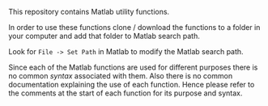 This repository contains Matlab utility functions.

In order to use these functions clone / download the functions to a folder in your computer and add that folder to Matlab search path.

Look for `File -> Set Path` in Matlab to modify the Matlab search path.

Since each of the Matlab functions are used for different purposes there is no
common _syntax_ associated with them. Also there is no common documentation
explaining the use of each function. Hence please refer to the comments at the
start of each function for its purpose and syntax.

